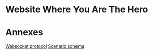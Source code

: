 # Website Where You Are The Hero

# Annexes

[Websocket protocol](./specs/websocket-procol.md)
[Scenario schema](./specs/scenario-schema.md)


